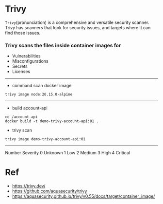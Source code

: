 # Trivy 

`Trivy`(pronunciation) is a comprehensive and versatile security scanner.
Trivy has scanners that look for security issues, and targets where it can find those issues.

### Trivy scans the files inside container images for

- Vulnerabilities
- Misconfigurations
- Secrets
- Licenses

---

- command scan docker image
```
trivy image node:20.15.0-alpine
```

---

- build account-api
```
cd /account-api
docker build -t demo-trivy-account-api:01 .
```

- trivy scan
```
trivy image demo-trivy-account-api:01
```

---

Number	Severity
0	Unknown
1	Low
2	Medium
3	High
4	Critical


# Ref
- https://trivy.dev/
- https://github.com/aquasecurity/trivy
- https://aquasecurity.github.io/trivy/v0.55/docs/target/container_image/